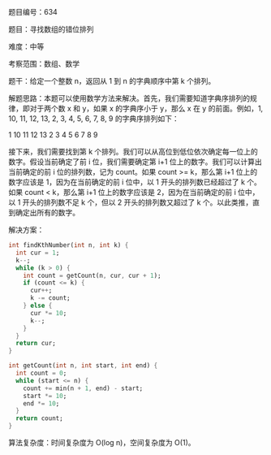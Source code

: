 题目编号：634

题目：寻找数组的错位排列

难度：中等

考察范围：数组、数学

题干：给定一个整数 n，返回从 1 到 n 的字典顺序中第 k 个排列。

解题思路：本题可以使用数学方法来解决。首先，我们需要知道字典序排列的规律，即对于两个数 x 和 y，如果 x 的字典序小于 y，那么 x 在 y 的前面。例如，1, 10, 11, 12, 13, 2, 3, 4, 5, 6, 7, 8, 9 的字典序排列如下：

1
10
11
12
13
2
3
4
5
6
7
8
9

接下来，我们需要找到第 k 个排列。我们可以从高位到低位依次确定每一位上的数字。假设当前确定了前 i 位，我们需要确定第 i+1 位上的数字。我们可以计算出当前确定的前 i 位的排列数，记为 count。如果 count >= k，那么第 i+1 位上的数字应该是 1，因为在当前确定的前 i 位中，以 1 开头的排列数已经超过了 k 个。如果 count < k，那么第 i+1 位上的数字应该是 2，因为在当前确定的前 i 位中，以 1 开头的排列数不足 k 个，但以 2 开头的排列数又超过了 k 个。以此类推，直到确定出所有的数字。

解决方案：

```dart
int findKthNumber(int n, int k) {
  int cur = 1;
  k--;
  while (k > 0) {
    int count = getCount(n, cur, cur + 1);
    if (count <= k) {
      cur++;
      k -= count;
    } else {
      cur *= 10;
      k--;
    }
  }
  return cur;
}

int getCount(int n, int start, int end) {
  int count = 0;
  while (start <= n) {
    count += min(n + 1, end) - start;
    start *= 10;
    end *= 10;
  }
  return count;
}
```

算法复杂度：时间复杂度为 O(log n)，空间复杂度为 O(1)。